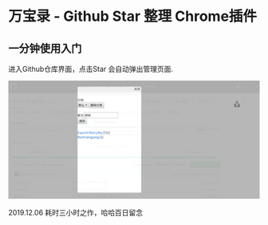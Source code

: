 # 万宝录 - Github Star 整理 Chrome插件


## 一分钟使用入门


进入Github仓库界面，点击Star 会自动弹出管理页面.


![avatar](pic01.png)



2019.12.06 耗时三小时之作，哈哈百日留念
